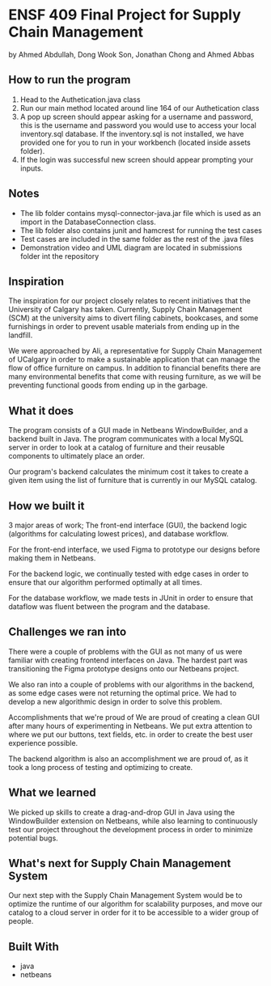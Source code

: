 # ENSF 409 Final Project for Supply Chain Management 
by Ahmed Abdullah, Dong Wook Son, Jonathan Chong and Ahmed Abbas

## How to run the program
1. Head to the Authetication.java class
2. Run our main method located around line 164 of our Authetication class
3. A pop up screen should appear asking for a username and password,
 this is the username and password you would use to access your local 
 inventory.sql database. If the inventory.sql is not installed, 
 we have provided one for you to run in your workbench (located inside assets folder). 
 4. If the login was successful new screen should appear prompting your inputs. 
 
 ## Notes
 - The lib folder contains mysql-connector-java.jar file which is used as 
 an import in the DatabaseConnection class. 
 - The lib folder also contains junit and hamcrest for running the test cases
 - Test cases are included in the same folder as the rest of the .java files
 - Demonstration video and UML diagram are located in submissions folder int the repository


## Inspiration
The inspiration for our project closely relates to recent initiatives that the University of Calgary has taken. Currently, Supply Chain Management (SCM) at the university aims to divert filing cabinets, bookcases, and some furnishings in order to prevent usable materials from ending up in the landfill.

We were approached by Ali, a representative for Supply Chain Management of UCalgary in order to make a sustainable application that can manage the flow of office furniture on campus. In addition to financial benefits there are many environmental benefits that come with reusing furniture, as we will be preventing functional goods from ending up in the garbage.

## What it does
The program consists of a GUI made in Netbeans WindowBuilder, and a backend built in Java. The program communicates with a local MySQL server in order to look at a catalog of furniture and their reusable components to ultimately place an order.

Our program's backend calculates the minimum cost it takes to create a given item using the list of furniture that is currently in our MySQL catalog.

## How we built it
3 major areas of work; The front-end interface (GUI), the backend logic (algorithms for calculating lowest prices), and database workflow.

For the front-end interface, we used Figma to prototype our designs before making them in Netbeans.

For the backend logic, we continually tested with edge cases in order to ensure that our algorithm performed optimally at all times.

For the database workflow, we made tests in JUnit in order to ensure that dataflow was fluent between the program and the database.

## Challenges we ran into
There were a couple of problems with the GUI as not many of us were familiar with creating frontend interfaces on Java. The hardest part was transitioning the Figma prototype designs onto our Netbeans project.

We also ran into a couple of problems with our algorithms in the backend, as some edge cases were not returning the optimal price. We had to develop a new algorithmic design in order to solve this problem.

Accomplishments that we're proud of
We are proud of creating a clean GUI after many hours of experimenting in Netbeans. We put extra attention to where we put our buttons, text fields, etc. in order to create the best user experience possible.

The backend algorithm is also an accomplishment we are proud of, as it took a long process of testing and optimizing to create.

## What we learned
We picked up skills to create a drag-and-drop GUI in Java using the WindowBuilder extension on Netbeans, while also learning to continuously test our project throughout the development process in order to minimize potential bugs.

## What's next for Supply Chain Management System
Our next step with the Supply Chain Management System would be to optimize the runtime of our algorithm for scalability purposes, and move our catalog to a cloud server in order for it to be accessible to a wider group of people.

## Built With
- java 
- netbeans 

